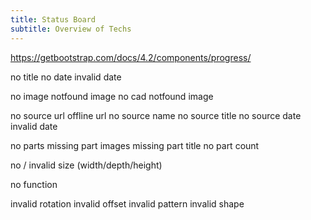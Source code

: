 ```yaml
---
title: Status Board
subtitle: Overview of Techs
---
```

https://getbootstrap.com/docs/4.2/components/progress/

no title
no date
invalid date

no image
notfound image
no cad
notfound image

no source url
offline url
no source name
no source title
no source date 
invalid date

no parts
missing part images
missing part title
no part count

no / invalid size (width/depth/height)

no function

invalid rotation
invalid offset
invalid pattern
invalid shape
